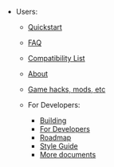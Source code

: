 * Users:
    * [Quickstart](https://github.com/xenia-project/xenia/wiki/Quickstart)
    * [FAQ](https://github.com/xenia-project/xenia/wiki/FAQ)
    * [Compatibility List](https://github.com/xenia-project/xenia/wiki/Compatibility-List)
    * [About](https://github.com/xenia-project/xenia/wiki/About)
    * [Game hacks, mods, etc](https://github.com/xenia-project/xenia/wiki/Game-hacks,-mods,-etc)

  * For Developers:
    * [Building](https://github.com/xenia-project/xenia/blob/master/docs/building.md)
    * [For Developers](https://github.com/xenia-project/xenia/wiki/For-Developers)
    * [Roadmap](https://github.com/xenia-project/xenia/wiki/Roadmap)
    * [Style Guide](https://github.com/xenia-project/xenia/blob/master/docs/style_guide.md)
    * [More documents](https://github.com/xenia-project/xenia/tree/master/docs)